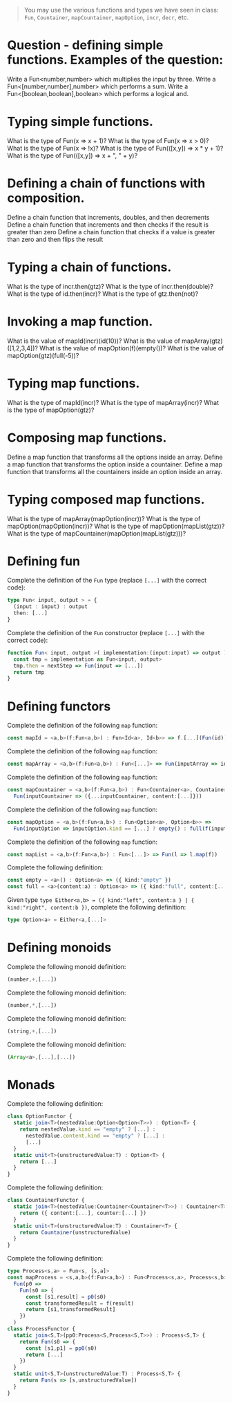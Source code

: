 > You may use the various functions and types we have seen in class: `Fun`, `Countainer`, `mapCountainer`, `mapOption`, `incr`, `decr`, etc.

# Question - defining simple functions. Examples of the question:
Write a Fun<number,number> which multiplies the input by three.
Write a Fun<[number,number],number> which performs a sum.
Write a Fun<[boolean,boolean],boolean> which performs a logical and.


# Typing simple functions.
What is the type of Fun(x => x + 1)?
What is the type of Fun(x => x > 0)?
What is the type of Fun(x => !x)?
What is the type of Fun(([x,y]) => x * y + 1)?
What is the type of Fun(([x,y]) => x + ", " + y)?

# Defining a chain of functions with composition. 
Define a chain function that increments, doubles, and then decrements
Define a chain function that increments and then checks if the result is greater than zero
Define a chain function that checks if a value is greater than zero and then flips the result

# Typing a chain of functions.
What is the type of incr.then(gtz)?
What is the type of incr.then(double)?
What is the type of id.then(incr)?
What is the type of gtz.then(not)?

# Invoking a map function. 
What is the value of mapId(incr)(id(10))?
What is the value of mapArray(gtz)([1,2,3,4])?
What is the value of mapOption(f)(empty())?
What is the value of mapOption(gtz)(full(-5))?

# Typing map functions.
What is the type of mapId(incr)?
What is the type of mapArray(incr)?
What is the type of mapOption(gtz)?

# Composing map functions.
Define a map function that transforms all the options inside an array.
Define a map function that transforms the option inside a countainer.
Define a map function that transforms all the countainers inside an option inside an array.

# Typing composed map functions.
What is the type of mapArray(mapOption(incr))?
What is the type of mapOption(mapOption(incr))?
What is the type of mapOption(mapList(gtz))?
What is the type of mapCountainer(mapOption(mapList(gtz)))?

<!-- # Invoking composed map functions
Invoking a map function with f.then(g)
Invoking map functions with composed functions.
Invoking composed map functions with composed functions.
Invoking monoid operations.
Invoking functor units.
Invoking functor joins.
Invoking functor joins over units.
Defining and invoking a type safe instance of a composite functor -->


# Defining fun
Complete the definition of the `Fun` type (replace `[...]` with the correct code):
```ts
type Fun< input, output > = {
  (input : input) : output 
  then: [...]
}
```

Complete the definition of the `Fun` constructor (replace `[...]` with the correct code):
```ts
function Fun< input, output >( implementation:(input:input) => output ) : Fun< input, output > {
  const tmp = implementation as Fun<input, output>
  tmp.then = nextStep => Fun(input => [...])
  return tmp
}
```

# Defining functors
Complete the definition of the following `map` function:
```ts
const mapId = <a,b>(f:Fun<a,b>) : Fun<Id<a>, Id<b>> => f.[...](Fun(id))
```
Complete the definition of the following `map` function:
```ts
const mapArray = <a,b>(f:Fun<a,b>) : Fun<[...]> => Fun(inputArray => inputArray.map(f))
```

Complete the definition of the following `map` function:
```ts
const mapCountainer = <a,b>(f:Fun<a,b>) : Fun<Countainer<a>, Countainer<b>> =>
  Fun(inputCountainer => ({...inputCountainer, content:[...]}))
```
Complete the definition of the following `map` function:
```ts
const mapOption = <a,b>(f:Fun<a,b>) : Fun<Option<a>, Option<b>> =>
  Fun(inputOption => inputOption.kind == [...] ? empty() : full(f(inputOption.content)))
```

Complete the definition of the following `map` function:
```ts
const mapList = <a,b>(f:Fun<a,b>) : Fun<[...]> => Fun(l => l.map(f))
```

Complete the following definition:
```ts
const empty = <a>() : Option<a> => ({ kind:"empty" })
const full = <a>(content:a) : Option<a> => ({ kind:"full", content:[...] })
```

Given type `type Either<a,b> = ({ kind:"left", content:a } | { kind:"right", content:b })`, complete the following definition:
```ts
type Option<a> = Either<a,[...]>
```

# Defining monoids
Complete the following monoid definition:
```ts
(number,+,[...]) 
```

Complete the following monoid definition:
```ts
(number,*,[...]) 
```

Complete the following monoid definition:
```ts
(string,+,[...]) 
```

Complete the following monoid definition:
```ts
(Array<a>,[...],[...]) 
```

# Monads
Complete the following definition:
```ts
class OptionFunctor {
  static join<T>(nestedValue:Option<Option<T>>) : Option<T> {
    return nestedValue.kind == "empty" ? [...] : 
      nestedValue.content.kind == "empty" ? [...] :
      [...]
  }
  static unit<T>(unstructuredValue:T) : Option<T> {
    return [...]
  }
}
```

Complete the following definition:
```ts
class CountainerFunctor {
  static join<T>(nestedValue:Countainer<Countainer<T>>) : Countainer<T> {
    return ({ content:[...], counter:[...] })
  }
  static unit<T>(unstructuredValue:T) : Countainer<T> {
    return Countainer(unstructuredValue)
  }
}
```

Complete the following definition:
```ts
type Process<s,a> = Fun<s, [s,a]>
const mapProcess = <s,a,b>(f:Fun<a,b>) : Fun<Process<s,a>, Process<s,b>> =>
  Fun(p0 =>
    Fun(s0 => {
      const [s1,result] = p0(s0)
      const transformedResult = f(result)
      return [s1,transformedResult]
    })
  )
class ProcessFunctor {
  static join<S,T>(pp0:Process<S,Process<S,T>>) : Process<S,T> {
    return Fun(s0 => {
      const [s1,p1] = pp0(s0)
      return [...]
    })
  }
  static unit<S,T>(unstructuredValue:T) : Process<S,T> {
    return Fun(s => [s,unstructuredValue])
  }
}
```
